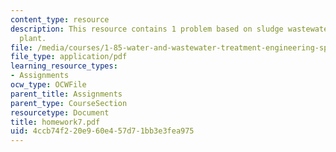 ```yaml
---
content_type: resource
description: This resource contains 1 problem based on sludge wastewater treatment
  plant.
file: /media/courses/1-85-water-and-wastewater-treatment-engineering-spring-2006/4ccb74f220e960e457d71bb3e3fea975_homework7.pdf
file_type: application/pdf
learning_resource_types:
- Assignments
ocw_type: OCWFile
parent_title: Assignments
parent_type: CourseSection
resourcetype: Document
title: homework7.pdf
uid: 4ccb74f2-20e9-60e4-57d7-1bb3e3fea975
---
```

